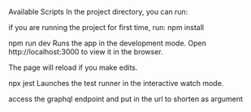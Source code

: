 Available Scripts
In the project directory, you can run:

if you are running the project for first time, run:
npm install

npm run dev
Runs the app in the development mode.
Open http://localhost:3000 to view it in the browser.

The page will reload if you make edits.

npx jest
Launches the test runner in the interactive watch mode.

access the graphql endpoint and put in the url to shorten as argument 